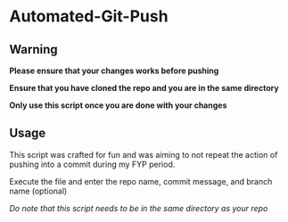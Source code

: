 # Automated-Git-Push


## Warning


**Please ensure that your changes works before pushing**


**Ensure that you have cloned the repo and you are in the same directory**


**Only use this script once you are done with your changes**


## Usage


This script was crafted for fun and was aiming to not repeat the action of pushing into a commit during my FYP period.


Execute the file and enter the repo name, commit message, and branch name (optional)


*Do note that this script needs to be in the same directory as your repo*


[](https://imgur.com/u4s2VlI)
